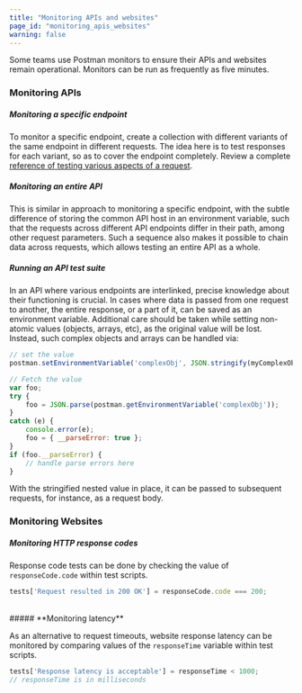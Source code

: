 ```yaml
---
title: "Monitoring APIs and websites"
page_id: "monitoring_apis_websites"
warning: false
---
```



Some teams use Postman monitors to ensure their APIs and websites remain operational. Monitors can be run as frequently as five minutes.

### Monitoring APIs

##### **Monitoring a specific endpoint**

To monitor a specific endpoint, create a collection with different variants of the same endpoint in different requests. The idea here is to test responses for each variant, so as to cover the endpoint completely. Review a complete [reference of testing various aspects of a request](/docs/postman/scripts/test_scripts).

##### **Monitoring an entire API**

This is similar in approach to monitoring a specific endpoint, with the subtle difference of storing the common API host in an environment variable, such that the requests across different API endpoints differ in their path, among other request parameters. Such a sequence also makes it possible to chain data across requests, which allows testing an entire API as a whole.

##### **Running an API test suite**

In an API where various endpoints are interlinked, precise knowledge about their functioning is crucial. In cases where data is passed from one request to another, the entire response, or a part of it, can be saved as an environment variable. Additional care should be taken while setting non-atomic values (objects, arrays, etc), as the original value will be lost. Instead, such complex objects and arrays can be handled via:

```js
// set the value 
postman.setEnvironmentVariable('complexObj', JSON.stringify(myComplexObjOrArray, null, 2));

// Fetch the value 
var foo; 
try { 
	foo = JSON.parse(postman.getEnvironmentVariable('complexObj')); 
} 
catch (e) { 
	console.error(e); 
	foo = { __parseError: true }; 
} 
if (foo.__parseError) { 
	// handle parse errors here
}
```

With the stringified nested value in place, it can be passed to subsequent requests, for instance, as a request body.

### Monitoring Websites

##### **Monitoring HTTP response codes**

Response code tests can be done by checking the value of `responseCode.code` within test scripts. 

```js
tests['Request resulted in 200 OK'] = responseCode.code === 200;
```
<br>
##### **Monitoring latency**

As an alternative to request timeouts, website response latency can be monitored by comparing values of the `responseTime` variable within test scripts.

```js
tests['Response latency is acceptable'] = responseTime < 1000; 
// responseTime is in milliseconds
```